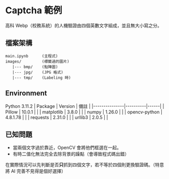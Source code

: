 # Captcha 範例
高科 Webp（校務系統）的人機驗證由四個英數文字組成，並且無大小寫之分。

## 檔案架構
```
main.ipynb      (主程式)
images/         (標籤過的圖片)
   |--- bmp/    (點陣圖)
   |--- jpg/    (JPG 格式)
   |--- tmp/    (Labeling 時)
```

## Environment
Python 3.11.2
| Package       | Version  | 備註 |
|---------------|----------|------|
| Pillow        | 10.0.1   |      |
| matplotlib    | 3.8.0    |      |
| numpy         | 1.26.0   |      |
| opencv-python | 4.8.1.78 |      |
| requests      | 2.31.0   |      |
| urllib3       | 2.0.5    |      |

## 已知問題
+ 當兩個文字過於靠近，OpenCV 會將他們框選在一起。
+ 有時二值化無法完全去除背景的躁點（會導致程式碼出錯）

在實際情況可以先判斷是否**只**抓到四個文字，若不等於四個則更換驗證碼。（特意將 AI 完善不見得是個好選擇）

